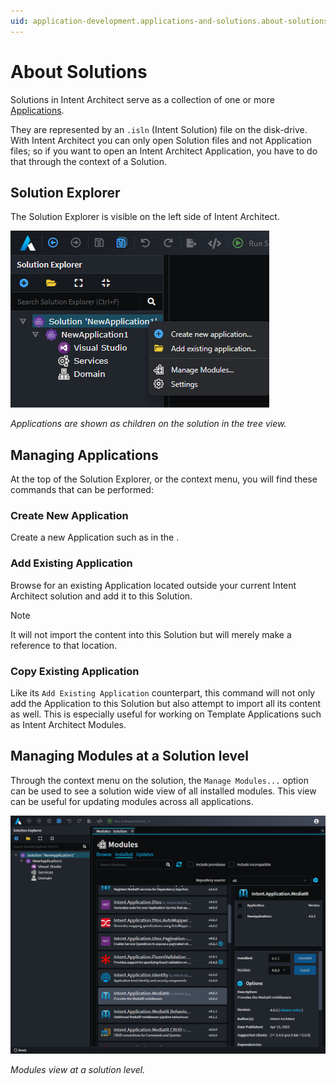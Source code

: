 ```yaml
---
uid: application-development.applications-and-solutions.about-solutions
---
```

# About Solutions

Solutions in Intent Architect serve as a collection of one or more [Applications](xref:application-development.applications-and-solutions.about-applications).

They are represented by an `.isln` (Intent Solution) file on the disk-drive. With Intent Architect you can only open Solution files and not Application files; so if you want to open an Intent Architect Application, you have to do that through the context of a Solution.

## Solution Explorer 

The Solution Explorer is visible on the left side of Intent Architect.

![Solution Explorer](images/solution-explorer.png)

_Applications are shown as children on the solution in the tree view._

## Managing Applications

At the top of the Solution Explorer, or the context menu, you will find these commands that can be performed: 

### Create New Application

Create a new Application such as in the [](xref:tutorials.create-a-sample-app.introduction).

### Add Existing Application

Browse for an existing Application located outside your current Intent Architect solution and add it to this Solution.

> [!NOTE]
> It will not import the content into this Solution but will merely make a reference to that location.

### Copy Existing Application

Like its `Add Existing Application` counterpart, this command will not only add the Application to this Solution but also attempt to import all its content as well. This is especially useful for working on Template Applications such as Intent Architect Modules.

## Managing Modules at a Solution level

Through the context menu on the solution, the `Manage Modules...` option can be used to see a solution wide view of all installed modules. This view can be useful for updating modules across all applications.

![Solution Modules](images/solution-modules.png)

_Modules view at a solution level._
